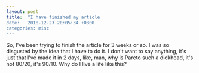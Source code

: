 ```yaml
---
layout: post
title:  "I have finished my article
date:   2018-12-23 20:05:34 +0300
categories: misc
---
```

So, I've been trying to finish the article for 3 weeks or so. I was so disgusted by the idea that I have to do it. I don't want to say anything, it's just that I've made it in 2 days, like, man, why is Pareto such a dickhead, it's not 80/20, it's 90/10. Why do I live a life like this?
